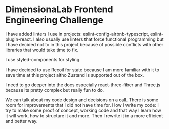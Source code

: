 # DimensionaLab Frontend Engineering Challenge

I have added linters I use in projects: eslint-config-airbnb-typescript, eslint-plugin-react.
I also usually use linters that force functional programming but I have decided not to in this project
because of possible conflicts with other libraries that would take time to fix.

I use styled-components for styling.

I have decided to use Recoil for state because I am more familiar with it to save time at this project
altho Zustand is supported out of the box.

I need to go deeper into the docs especially react-three-fiber and Three.js because its pretty complex but really fun to do.

We can talk about my code design and decisions on a call. There is some room for improvements that I did not have time for.
How I write my code: I try to make some proof of concept, working code and that way I learn how it will work, how to 
structure it and more. Then I rewrite it in a more efficient and better way.